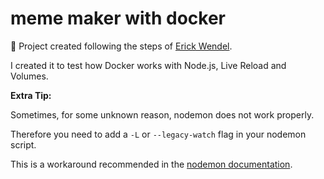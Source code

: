 
# meme maker with docker

🍃 Project created following the steps of [Erick Wendel](https://www.youtube.com/watch?v=MOpwfg1GJig).

I created it to test how Docker works with Node.js, Live Reload and Volumes.


**Extra Tip:**

Sometimes, for some unknown reason, nodemon does not work properly.

Therefore you need to add a `-L` or `--legacy-watch` flag in your nodemon script.

This is a workaround recommended in the [nodemon documentation](https://github.com/remy/nodemon#application-isnt-restarting).